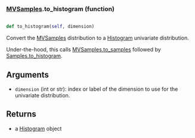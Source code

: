 ### [MVSamples](MVSamples.md).to_histogram (function)


```py

def to_histogram(self, dimension)

```



Convert the [MVSamples](MVSamples.md) distribution to a [Histogram](Histogram.md) univariate distribution.

Under-the-hood, this calls [MVSamples.to_samples](MVSamples.to_samples.md) followed by [Samples.to_histogram](Samples.to_histogram.md).

Arguments
-----------
* `dimension` (int or str): index or label of the dimension to use for
    the univariate distribution.

Returns
--------
* a [Histogram](Histogram.md) object

